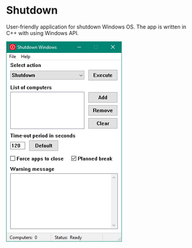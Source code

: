 # Shutdown
User-friendly application for shutdown Windows OS. The app is written in C++ with using Windows API.

![Shutdow Screenshot](doc/Screenshots/ShutdownScreenshot.png)
